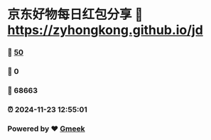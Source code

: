 # 京东好物每日红包分享 :link: https://zyhongkong.github.io/jd 
### :page_facing_up: [50](https://zyhongkong.github.io/jd/tag.html) 
### :speech_balloon: 0 
### :hibiscus: 68663 
### :alarm_clock: 2024-11-23 12:55:01 
### Powered by :heart: [Gmeek](https://github.com/Meekdai/Gmeek)

